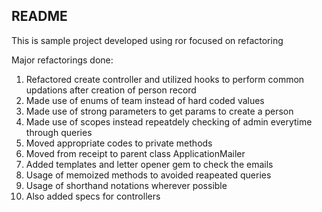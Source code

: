 ## README

This is sample project developed using ror focused on refactoring

Major refactorings done:

1. Refactored create controller and utilized hooks to perform common updations after creation of person record
2. Made use of enums of team instead of hard coded values
3. Made use of strong parameters to get params to create a person
4. Made use of scopes instead repeatdely checking of admin everytime through queries 
5. Moved appropriate codes to private methods
6. Moved from receipt to parent class ApplicationMailer
7. Added templates and letter opener gem to check the emails 
8. Usage of memoized methods to avoided reapeated queries
9. Usage of shorthand notations wherever possible
10. Also added specs for controllers 
